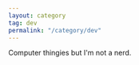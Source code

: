 ```yaml
---
layout: category
tag: dev
permalink: "/category/dev"
---
```


Computer thingies but I'm not a nerd.
